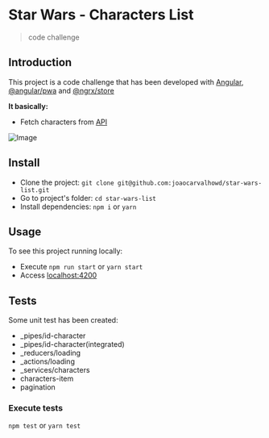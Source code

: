 # Star Wars - Characters List

> code challenge

## Introduction

This project is a code challenge that has been developed with [Angular](https://angular.io/), 
[@angular/pwa](https://www.npmjs.com/package/@angular/pwa) and [@ngrx/store](https://github.com/ngrx/platform/blob/master/docs/store/README.md)

**It basically:**
* Fetch characters from [API](https://swapi.co/)

![Image](https://imgur.com/Epak0v8.png)

## Install
- Clone the project: `git clone git@github.com:joaocarvalhowd/star-wars-list.git`
- Go to project's folder: `cd star-wars-list`
- Install dependencies: `npm i` or `yarn`

## Usage
To see this project running locally:
- Execute `npm run start` or `yarn start`
- Access [localhost:4200](http://localhost:4200)

## Tests

Some unit test has been created:

- _pipes/id-character
- _pipes/id-character(integrated)
- _reducers/loading
- _actions/loading
- _services/characters
- characters-item
- pagination

### Execute tests

`npm test` or `yarn test`
